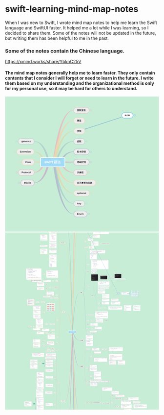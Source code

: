 # swift-learning-mind-map-notes
When I was new to Swift, I wrote mind map notes to help me learn the Swift language and SwiftUI faster. It helped me a lot while I was learning, so I decided to share them. Some of the notes will not be updated in the future, but writing them has been helpful to me in the past.
### Some of the notes contain the Chinese language.

https://xmind.works/share/YbknC25V


#### The mind map notes generally help me to learn faster. They only contain contents that I consider I will forget or need to learn in the future. I write them based on my understanding and the organizational method is only for my personal use, so it may be hard for others to understand.

![xmind photo.png](https://github.com/Moonleaves/swift-learning-mind-map-notes/blob/07ab39aafbd652798610b7ea2ee132a32811b2dd/xmind%20photo.png)
![xmind photo detail.png](https://github.com/Moonleaves/swift-learning-mind-map-notes/blob/07ab39aafbd652798610b7ea2ee132a32811b2dd/xmind%20photo1.png)

